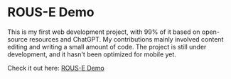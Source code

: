 # ROUS-E Demo
This is my first web development project, with 99% of it based on open-source resources and ChatGPT. My contributions mainly involved content editing and writing a small amount of code. The project is still under development, and it hasn't been optimized for mobile yet.

Check it out here: [ROUS-E Demo](https://rousedemo.netlify.app/)
